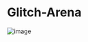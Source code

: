 # Glitch-Arena

![image](https://github.com/user-attachments/assets/99e8c2fa-affa-44cd-9b41-c7210cf76733)
